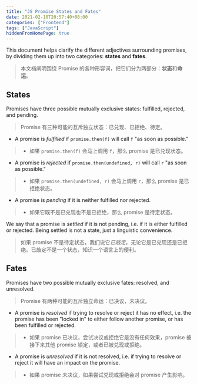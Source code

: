 ```yaml
---
title: "JS Promise States and Fates"
date: 2021-02-10T20:57:40+08:00
categories: ["Frontend"]
tags: ["JavaScript"]
hiddenFromHomePage: true
---
```


This document helps clarify the different adjectives surrounding promises, by dividing them up into two categories: **states** and **fates**.

> 本文档阐明围绕 Promise 的各种形容词，把它们分为两部分：**状态**和**命运**。

## States

Promises have three possible mutually exclusive states: fulfilled, rejected, and pending.

> Promise 有三种可能的互斥独立状态：已兑现、已拒绝、待定。

- A promise is *fulfilled* if `promise.then(f)` will call `f` "as soon as possible."

> - 如果 `promise.then(f)` 会马上调用 `f`，那么 promise 是已兑现状态。

- A promise is *rejected* if `promise.then(undefined, r)` will call `r` "as soon as possible."

> - 如果 `promise.then(undefined, r)` 会马上调用 `r`，那么 promise 是已拒绝状态。

- A promise is *pending* if it is neither fulfilled nor rejected.

> - 如果它既不是已兑现也不是已拒绝，那么 promise 是待定状态。

We say that a promise is *settled* if it is not pending, i.e. if it is either fulfilled or rejected. Being settled is not a state, just a linguistic convenience.

> 如果 promise 不是待定状态，我们说它*已敲定*，无论它是已兑现还是已拒绝。已敲定不是一个状态，知识一个语言上的便利。

## Fates

Promises have two possible mutually exclusive fates: resolved, and unresolved.

> Promise 有两种可能的互斥独立命运：已决议，未决议。

- A promise is *resolved* if trying to resolve or reject it has no effect, i.e. the promise has been "locked in" to either follow another promise, or has been fulfilled or rejected.

> - 如果 promise 已决议，尝试决议或拒绝它是没有任何效果，promise 被接下来其他 promise 锁定，或者已被兑现或拒绝。

- A promise is *unresolved* if it is not resolved, i.e. if trying to resolve or reject it will have an impact on the promise.

> - 如果 promise 未决议，如果尝试兑现或拒绝会对 promise 产生影响。
